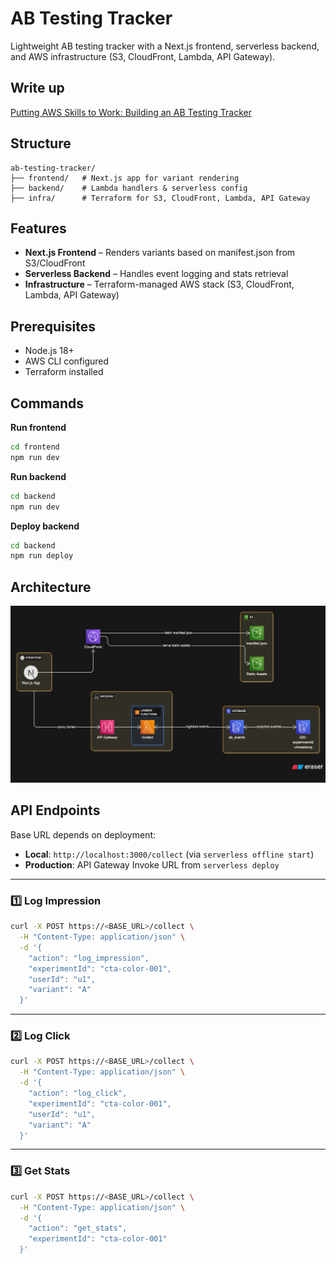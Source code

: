 # AB Testing Tracker

Lightweight AB testing tracker with a Next.js frontend, serverless backend, and AWS infrastructure (S3, CloudFront, Lambda, API Gateway).

## Write up
[Putting AWS Skills to Work: Building an AB Testing Tracker](https://ajithmanmu.hashnode.dev/putting-aws-skills-to-work-building-an-ab-testing-tracker)


## Structure

```
ab-testing-tracker/
├── frontend/   # Next.js app for variant rendering
├── backend/    # Lambda handlers & serverless config
├── infra/      # Terraform for S3, CloudFront, Lambda, API Gateway
```

## Features

* **Next.js Frontend** – Renders variants based on manifest.json from S3/CloudFront
* **Serverless Backend** – Handles event logging and stats retrieval
* **Infrastructure** – Terraform-managed AWS stack (S3, CloudFront, Lambda, API Gateway)

## Prerequisites

* Node.js 18+
* AWS CLI configured
* Terraform installed

## Commands

**Run frontend**

```bash
cd frontend
npm run dev
```

**Run backend**

```bash
cd backend
npm run dev
```

**Deploy backend**

```bash
cd backend
npm run deploy
```
## Architecture

![Alt text](architecture.png)



## API Endpoints

Base URL depends on deployment:

* **Local**: `http://localhost:3000/collect` (via `serverless offline start`)
* **Production**: API Gateway Invoke URL from `serverless deploy`

---

### 1️⃣ Log Impression

```bash
curl -X POST https://<BASE_URL>/collect \
  -H "Content-Type: application/json" \
  -d '{
    "action": "log_impression",
    "experimentId": "cta-color-001",
    "userId": "u1",
    "variant": "A"
  }'
```

---

### 2️⃣ Log Click

```bash
curl -X POST https://<BASE_URL>/collect \
  -H "Content-Type: application/json" \
  -d '{
    "action": "log_click",
    "experimentId": "cta-color-001",
    "userId": "u1",
    "variant": "A"
  }'
```

---

### 3️⃣ Get Stats

```bash
curl -X POST https://<BASE_URL>/collect \
  -H "Content-Type: application/json" \
  -d '{
    "action": "get_stats",
    "experimentId": "cta-color-001"
  }'
```